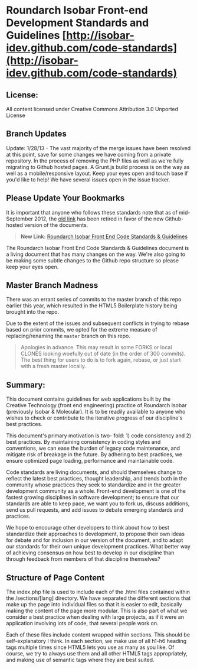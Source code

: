 #  Roundarch Isobar Front-end Development Standards and Guidelines [http://isobar-idev.github.com/code-standards](http://isobar-idev.github.com/code-standards)

## License:

All content licensed under Creative Commons Attribution 3.0 Unported License

## Branch Updates

Update: 1/28/13 - The vast majority of the merge issues have been resolved at this point, save for some changes we have coming from a private repository. In the process of removing the PHP files as well as we're fully migrating to Github hosted pages. A Grunt.js build process is on the way as well as a mobile/responsive layout. Keep your eyes open and touch base if you'd like to help! We have several issues open in the issue tracker.

## Please Update Your Bookmarks

It is important that anyone who follows these standards note that as of mid-September 2012, the [old link](http://na.isobar.com/standards) has been retired in favor of the new Github-hosted version of the documents. 

> **New Link:** [Roundarch Isobar Front End Code Standards & Guidelines](http://isobar-idev.github.com/code-standards)

The Roundarch Isobar Front End Code Standards & Guidelines document is a living document that has many changes on the way. We're also going to be making some subtle changes to the Github repo structure so please keep your eyes open.

## Master Branch Madness

There was an errant series of commits to the master branch of this repo earlier this year, which resulted in the HTML5 Boilerplate history being brought into the repo.

Due to the extent of the issues and subsequent conflicts in trying to rebase based on prior commits, we opted for the extreme measure of replacing/renaming the `master` branch on this repo.

> Apologies in advance. This may result in some FORKS or local CLONES looking woefully out of date (in the order of 300 commits). The best thing for users to do is to fork again, rebase, or just start with a fresh master locally.

## Summary:

This document contains guidelines for web applications built by the Creative Technology (front end engineering) practice of Roundarch Isobar (previously Isobar & Molecular). It is to be readily available to anyone who wishes to check or contribute to the iterative progress of our discipline's best practices.

This document's primary motivation is two- fold: 1) code consistency and 2) best practices. By maintaining consistency in coding styles and conventions, we can ease the burden of legacy code maintenance, and mitigate risk of breakage in the future. By adhering to best practices, we ensure optimized page loading, performance and maintainable code.

Code standards are living documents, and should themselves change to reflect the latest best practices, thought leadership, and trends both in the community whose practices they seek to standardize and in the greater development community as a whole. Front-end development is one of the fastest growing disciplines in software development; to ensure that our standards are able to keep pace, we want you to fork us, discuss additions, send us pull requests, and add issues to debate emerging standards and practices.

We hope to encourage other developers to think about how to best standardize their approaches to development, to propose their own ideas for debate and for inclusion in our version of the document, and to adapt our standards for their own unique development practices. What better way of achieving consensus on how best to develop in our discipline than through feedback from members of that discipline themselves?

## Structure of Page Content

The index.php file is used to include each of the .html files contained within the /sections/[lang] directory. We have separated the different sections that make up the page into individual files so that it is easier to edit, basically making the content of the page more modular. This is also part of what we consider a best practice when dealing with large projects, as if it were an application involving lots of code, that several people work on.

Each of these files include content wrapped within sections. This should be self-explanatory I think. In each section, we make use of all h1-h6 heading tags multiple times since HTML5 lets you use as many as you like. Of course, we try to always use them and all other HTML5 tags appropriately, and making use of semantic tags where they are best suited.


